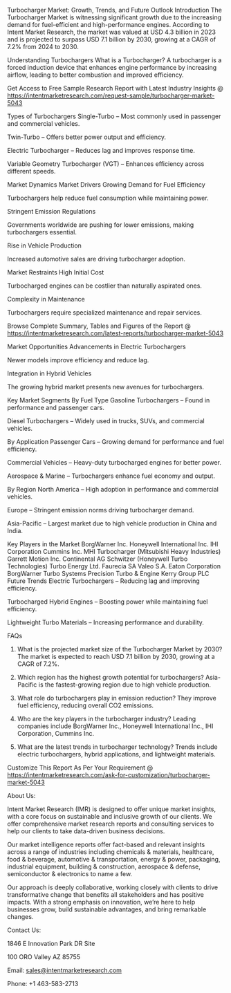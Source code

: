 Turbocharger Market: Growth, Trends, and Future Outlook
Introduction
The Turbocharger Market is witnessing significant growth due to the increasing demand for fuel-efficient and high-performance engines. According to Intent Market Research, the market was valued at USD 4.3 billion in 2023 and is projected to surpass USD 7.1 billion by 2030, growing at a CAGR of 7.2% from 2024 to 2030.

Understanding Turbochargers
What is a Turbocharger?
A turbocharger is a forced induction device that enhances engine performance by increasing airflow, leading to better combustion and improved efficiency.

Get Access to Free Sample Research Report with Latest Industry Insights @  https://intentmarketresearch.com/request-sample/turbocharger-market-5043

Types of Turbochargers
Single-Turbo – Most commonly used in passenger and commercial vehicles.

Twin-Turbo – Offers better power output and efficiency.

Electric Turbocharger – Reduces lag and improves response time.

Variable Geometry Turbocharger (VGT) – Enhances efficiency across different speeds.

Market Dynamics
Market Drivers
Growing Demand for Fuel Efficiency

Turbochargers help reduce fuel consumption while maintaining power.

Stringent Emission Regulations

Governments worldwide are pushing for lower emissions, making turbochargers essential.

Rise in Vehicle Production

Increased automotive sales are driving turbocharger adoption.

Market Restraints
High Initial Cost

Turbocharged engines can be costlier than naturally aspirated ones.

Complexity in Maintenance

Turbochargers require specialized maintenance and repair services.

Browse Complete Summary, Tables and Figures of the Report @ https://intentmarketresearch.com/latest-reports/turbocharger-market-5043

Market Opportunities
Advancements in Electric Turbochargers

Newer models improve efficiency and reduce lag.

Integration in Hybrid Vehicles

The growing hybrid market presents new avenues for turbochargers.

Key Market Segments
By Fuel Type
Gasoline Turbochargers – Found in performance and passenger cars.

Diesel Turbochargers – Widely used in trucks, SUVs, and commercial vehicles.

By Application
Passenger Cars – Growing demand for performance and fuel efficiency.

Commercial Vehicles – Heavy-duty turbocharged engines for better power.

Aerospace & Marine – Turbochargers enhance fuel economy and output.

By Region
North America – High adoption in performance and commercial vehicles.

Europe – Stringent emission norms driving turbocharger demand.

Asia-Pacific – Largest market due to high vehicle production in China and India.

Key Players in the Market
BorgWarner Inc.
Honeywell International Inc.
IHI Corporation
Cummins Inc.
MHI Turbocharger (Mitsubishi Heavy Industries)
Garrett Motion Inc.
Continental AG
Schwitzer (Honeywell Turbo Technologies)
Turbo Energy Ltd.
Faurecia SA
Valeo S.A.
Eaton Corporation
BorgWarner Turbo Systems
Precision Turbo & Engine
Kerry Group PLC
Future Trends
Electric Turbochargers – Reducing lag and improving efficiency.

Turbocharged Hybrid Engines – Boosting power while maintaining fuel efficiency.

Lightweight Turbo Materials – Increasing performance and durability.

FAQs
1. What is the projected market size of the Turbocharger Market by 2030?
The market is expected to reach USD 7.1 billion by 2030, growing at a CAGR of 7.2%.

2. Which region has the highest growth potential for turbochargers?
Asia-Pacific is the fastest-growing region due to high vehicle production.

3. What role do turbochargers play in emission reduction?
They improve fuel efficiency, reducing overall CO2 emissions.

4. Who are the key players in the turbocharger industry?
Leading companies include BorgWarner Inc., Honeywell International Inc., IHI Corporation, Cummins Inc.

5. What are the latest trends in turbocharger technology?
Trends include electric turbochargers, hybrid applications, and lightweight materials.


Customize This Report As Per Your Requirement @  https://intentmarketresearch.com/ask-for-customization/turbocharger-market-5043

About Us:

Intent Market Research (IMR) is designed to offer unique market insights, with a core focus on sustainable and inclusive growth of our clients. We offer comprehensive market research reports and consulting services to help our clients to take data-driven business decisions.

Our market intelligence reports offer fact-based and relevant insights across a range of industries including chemicals & materials, healthcare, food & beverage, automotive & transportation, energy & power, packaging, industrial equipment, building & construction, aerospace & defense, semiconductor & electronics to name a few.

Our approach is deeply collaborative, working closely with clients to drive transformative change that benefits all stakeholders and has positive impacts. With a strong emphasis on innovation, we’re here to help businesses grow, build sustainable advantages, and bring remarkable changes.

Contact Us:

1846 E Innovation Park DR Site

100 ORO Valley AZ 85755

Email: sales@intentmarketresearch.com

Phone: +1 463-583-2713
